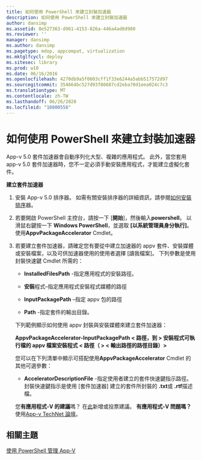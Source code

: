 ```yaml
---
title: 如何使用 PowerShell 來建立封裝加速器
description: 如何使用 PowerShell 來建立封裝加速器
author: dansimp
ms.assetid: 8e527363-d961-4153-826a-446a4ad8d980
ms.reviewer: ''
manager: dansimp
ms.author: dansimp
ms.pagetype: mdop, appcompat, virtualization
ms.mktglfcycl: deploy
ms.sitesec: library
ms.prod: w10
ms.date: 06/16/2016
ms.openlocfilehash: 4270db9a5f0603cff1f33e6244a5abb517572d97
ms.sourcegitcommit: 354664bc527d93f80687cd2eba70d1eea024c7c3
ms.translationtype: MT
ms.contentlocale: zh-TW
ms.lasthandoff: 06/26/2020
ms.locfileid: "10800558"
---
```

# 如何使用 PowerShell 來建立封裝加速器


App-v 5.0 套件加速器會自動序列化大型、複雜的應用程式。 此外，當您套用 app-v 5.0 套件加速器時，您不一定必須手動安裝應用程式，才能建立虛擬化套件。

**建立套件加速器**

1.  安裝 App-v 5.0 排序器。 如需有關安裝排序器的詳細資訊，請參閱[如何安裝排序](how-to-install-the-sequencer-beta-gb18030.md)器。

2.  若要開啟 PowerShell 主控台，請按一下 [**開始**]，然後輸入**powershell**。 以滑鼠右鍵按一下 **Windows PowerShell**，並選取 **\[以系統管理員身分執行\]**。 使用**AppvPackageAccelerator** Cmdlet。

3.  若要建立套件加速器，請確定您有要從中建立加速器的 appv 套件、安裝媒體或安裝檔案，以及可供加速器使用的使用者選擇 [讀我檔案]。 下列參數是使用封裝快速鍵 Cmdlet 所需的：

    -   **InstalledFilesPath** -指定應用程式的安裝路徑。

    -   **安裝**程式–指定應用程式安裝程式媒體的路徑

    -   **InputPackagePath** –指定 appv 包的路徑

    -   **Path** -指定套件的輸出目錄。

    下列範例顯示如何使用 appv 封裝與安裝媒體來建立套件加速器：

    **AppvPackageAccelerator-InputPackagePath &lt; 路徑，到 &gt; 安裝程式可執行檔的 appv 檔案安裝程式 &lt; 路徑（ &gt; &lt; 輸出路徑的路徑目錄）&gt;**

    您可以在下列清單中顯示可搭配使用**AppvPackageAccelerator** Cmdlet 的其他可選參數：

    -   **AcceleratorDescriptionFile** -指定使用者建立的套件快速鍵指示路徑。 封裝快速鍵指示是使用 [套件加速器] 建立的套件所封裝的 **.txt**或 **.rtf**描述檔。

    您**有應用程式-V 的建議**嗎？ 在[此](http://appv.uservoice.com/forums/280448-microsoft-application-virtualization)新增或投票建議。 **有應用程式-V 問題嗎？** 使用[App-v TechNet 論壇](https://social.technet.microsoft.com/Forums/home?forum=mdopappv)。

## 相關主題


[使用 PowerShell 管理 App-V](administering-app-v-by-using-powershell.md)

 

 





